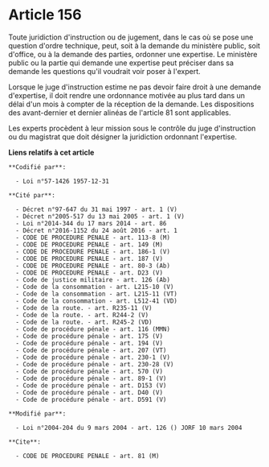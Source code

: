 # Article 156

Toute juridiction d'instruction ou de jugement, dans le cas où se pose une question d'ordre technique, peut, soit à la
demande du ministère public, soit d'office, ou à la demande des parties, ordonner une expertise. Le ministère public ou la
partie qui demande une expertise peut préciser dans sa demande les questions qu'il voudrait voir poser à l'expert.

Lorsque le juge d'instruction estime ne pas devoir faire droit à une demande d'expertise, il doit rendre une ordonnance
motivée au plus tard dans un délai d'un mois à compter de la réception de la demande. Les dispositions des avant-dernier et
dernier alinéas de l'article 81 sont applicables.

Les experts procèdent à leur mission sous le contrôle du juge d'instruction ou du magistrat que doit désigner la juridiction
ordonnant l'expertise.

**Liens relatifs à cet article**

	**Codifié par**:

	  - Loi n°57-1426 1957-12-31

	**Cité par**:

	  - Décret n°97-647 du 31 mai 1997 - art. 1 (V)
	  - Décret n°2005-517 du 13 mai 2005 - art. 1 (V)
	  - Loi n°2014-344 du 17 mars 2014 - art. 86
	  - Décret n°2016-1152 du 24 août 2016 - art. 1
	  - CODE DE PROCEDURE PENALE - art. 113-8 (M)
	  - CODE DE PROCEDURE PENALE - art. 149 (M)
	  - CODE DE PROCEDURE PENALE - art. 186-1 (V)
	  - CODE DE PROCEDURE PENALE - art. 187 (V)
	  - CODE DE PROCEDURE PENALE - art. 80-3 (Ab)
	  - CODE DE PROCEDURE PENALE - art. D23 (V)
	  - Code de justice militaire - art. 126 (Ab)
	  - Code de la consommation - art. L215-10 (V)
	  - Code de la consommation - art. L215-11 (VT)
	  - Code de la consommation - art. L512-41 (VD)
	  - Code de la route. - art. R235-11 (V)
	  - Code de la route. - art. R244-2 (V)
	  - Code de la route. - art. R245-2 (VD)
	  - Code de procédure pénale - art. 116 (MMN)
	  - Code de procédure pénale - art. 175 (V)
	  - Code de procédure pénale - art. 194 (V)
	  - Code de procédure pénale - art. 207 (VT)
	  - Code de procédure pénale - art. 230-1 (V)
	  - Code de procédure pénale - art. 230-28 (V)
	  - Code de procédure pénale - art. 570 (V)
	  - Code de procédure pénale - art. 89-1 (V)
	  - Code de procédure pénale - art. D153 (V)
	  - Code de procédure pénale - art. D40 (V)
	  - Code de procédure pénale - art. D591 (V)

	**Modifié par**:

	  - Loi n°2004-204 du 9 mars 2004 - art. 126 () JORF 10 mars 2004

	**Cite**:

	  - CODE DE PROCEDURE PENALE - art. 81 (M)
